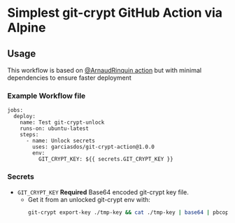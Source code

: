 # Simplest git-crypt GitHub Action via Alpine

## Usage
This workflow is based on [@ArnaudRinquin action](https://github.com/sliteteam/github-action-git-crypt-unlock) but with 
minimal dependencies to ensure faster deployment
### Example Workflow file

```
jobs:
  deploy:
    name: Test git-crypt-unlock
    runs-on: ubuntu-latest
    steps:
      - name: Unlock secrets
        uses: garciasdos/git-crypt-action@1.0.0
        env:
          GIT_CRYPT_KEY: ${{ secrets.GIT_CRYPT_KEY }}
```

### Secrets

- `GIT_CRYPT_KEY` **Required** Base64 encoded git-crypt key file.
  - Get it from an unlocked git-crypt env with:
    ```sh
    git-crypt export-key ./tmp-key && cat ./tmp-key | base64 | pbcopy && rm ./tmp-key
    ```
